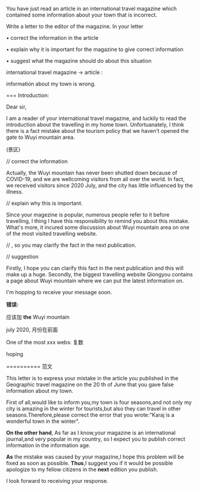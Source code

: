 You have just read an article in an international travel magazine which contained some information about your town that is incorrect.

Write a letter to the editor of the magazine. In your letter

•   correct the information in the article

•   explain why it is important for the magazine to give correct information

•   suggest what the magazine should do about this situation



international travel magazine -> article : 

information about my town is wrong.



=== Introduction:

Dear sir,

I am a reader of your international travel magazine, and luckily to read the introduction about the travelling in my home town. Unfortuanately, I think there is a fact mistake about the tourism policy that we haven't opened the gate to Wuyi mountain area.

(景区)

// correct the information

Actually, the Wuyi mountain has never been shutted down because of COVID-19, and we are wellcoming visitors from all over the world. In fact, we received visitors  since 2020 July, and the city has little influenced by the illness.

// explain why this is important.

Since your magezine is popular, numerous people refer to it before travelling, I thing I have this responsibility to remind you about this mistake. What's more, it incured some discussion about Wuyi mountain area on one of the most visited travelling website.

// , so you may clarify the fact in the next publication.

// suggestion

Firstly, I hope you can clarify this fact in the next publication and this will make up a huge. Secondly, the biggest travelling website Qiongyou contains a page about Wuyi mountain where we can put the latest information on.

I'm hopping to receive your message soon.



**错误:** 

应该加 **the** Wuyi mountain

july 2020, 月份在前面

One of the most xxx webs: 复数

hoping





========== 范文

This letter is to express your mistake in the article you published in the Geographic travel magazine on the 20 th of June that you gave false information about my town. 

First of all,would like to inform you,my town is four seasons,and not only my city is amazing in the winter for tourists,but also they can travel in other seasons.Therefore,please correct the error that you wrote:"Karaj is a wonderful town in the winter". 

**On the other hand**, As far as I know,your magazine is an international journal,and very popular in my country, so I expect you to publish correct information in the information age. 

**As** the mistake was caused by your magazine,I hope this problem will be fixed as soon as possible. **Thus**,I suggest you if it would be possible apologize to my fellow citizens in the **next** edition you publish. 

I look forward to receiving your response.

























